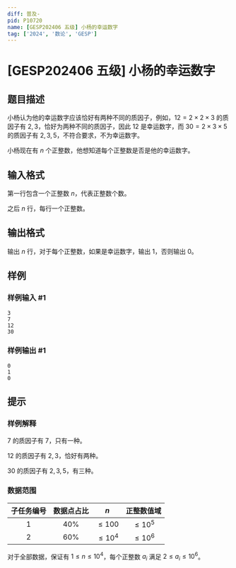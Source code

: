 ```yaml
---
diff: 普及-
pid: P10720
name: [GESP202406 五级] 小杨的幸运数字
tag: ['2024', '数论', 'GESP']
---
```

# [GESP202406 五级] 小杨的幸运数字
## 题目描述

小杨认为他的幸运数字应该恰好有两种不同的质因子，例如，$12=2\times 2\times 3$ 的质因子有 $2,3$，恰好为两种不同的质因子，因此 $12$ 是幸运数字，而 $30=2\times3\times5$ 的质因子有 $2,3,5$，不符合要求，不为幸运数字。

小杨现在有 $n$ 个正整数，他想知道每个正整数是否是他的幸运数字。
## 输入格式

第一行包含一个正整数 $n$，代表正整数个数。

之后 $n$ 行，每行一个正整数。
## 输出格式

输出 $n$ 行，对于每个正整数，如果是幸运数字，输出 $1$，否则输出 $0$。

## 样例

### 样例输入 #1
```
3
7
12
30
```
### 样例输出 #1
```
0
1
0
```
## 提示

### 样例解释

$7$ 的质因子有 $7$，只有一种。

$12$ 的质因子有 $2,3$，恰好有两种。

$30$ 的质因子有 $2,3,5$，有三种。


### 数据范围

子任务编号|数据点占比|$n$|正整数值域
:-:|:-:|:-:|:-:
$1$|$40\%$|$\leq 100$|$\leq 10^5$
$2$|$60\%$|$\leq 10^4$|$\leq 10^6$

对于全部数据，保证有 $1\leq n\leq 10^4$，每个正整数 $a_i$ 满足 $2\leq a_i\leq 10^6$。
